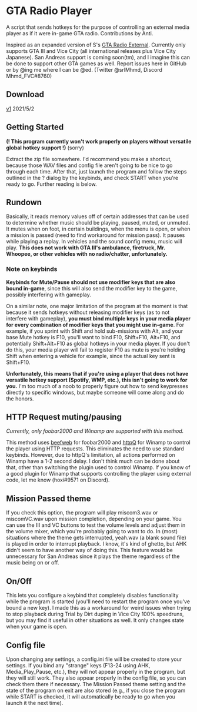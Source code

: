 # GTA Radio Player
A script that sends hotkeys for the purpose of controlling an external media player as if it were in-game GTA radio. Contributions by Anti.

Inspired as an expanded version of S's [GTA Radio External](https://github.com/lotsofs/GTA-Radio-External).
Currently only supports GTA III and Vice City (all international releases plus Vice City Japanese). San Andreas support is coming soon(tm), and I imagine this can be done to support other GTA games as well. Report issues here in GitHub or by @ing me where I can be @ed. (Twitter @srlMhmd, Discord Mhmd_FVC#8760)

## Download
[v1](https://github.com/MhmdFVC/GTARadioPlayer/releases/download/v1/GTARadioPlayer_v1.zip) 2021/5/2

## Getting Started
**(! This program currently won't work properly on players without versatile global hotkey support !)** (sorry)

Extract the zip file somewhere. I'd recommend you make a shortcut, because those WAV files and config file aren't going to be nice to go through each time. After that, just launch the program and follow the steps outlined in the ? dialog by the keybinds, and check START when you're ready to go. Further reading is below.

## Rundown
Basically, it reads memory values off of certain addresses that can be used to determine whether music should be playing, paused, muted, or unmuted.
It mutes when on foot, in certain buildings, when the menu is open, or when a mission is passed (need to find workaround for mission pass). It pauses while playing a replay. In vehicles and the sound config menu, music will play. **This does not work with GTA III's ambulance, firetruck, Mr. Whoopee, or other vehicles with no radio/chatter, unfortunately.**

### Note on keybinds
**Keybinds for Mute/Pause should not use modifier keys that are also bound in-game**, since this will also send the modifier key to the game, possibly interfering with gameplay.

On a similar note, one major limitation of the program at the moment is that because it sends hotkeys without releasing modifier keys (as to not interfere with gameplay), **you must bind multiple keys in your media player for every combination of modifier keys that you might use in-game**. For example, if you sprint with Shift and hold sub-missions with Alt, and your base Mute hotkey is F10, you'll want to bind F10, Shift+F10, Alt+F10, and potentially Shift+Alt+F10 as global hotkeys in your media player. If you don't do this, your media player will fail to register F10 as mute is you're holding Shift when entering a vehicle for example, since the actual key sent is Shift+F10.

**Unfortunately, this means that if you're using a player that does not have versatile hotkey support (Spotify, WMP, etc.), this isn't going to work for you.** I'm too much of a noob to properly figure out how to send keypresses directly to specific windows, but maybe someone will come along and do the honors.

## HTTP Request muting/pausing
*Currently, only foobar2000 and Winamp are supported with this method.*

This method uses [beefweb](https://www.foobar2000.org/components/view/foo_beefweb) for foobar2000 and [httpQ](http://httpq.sourceforge.net/) for Winamp to control the player using HTTP requests. This eliminates the need to use standard keybinds. However, due to httpQ's limitation, all actions performed on Winamp have a 1-2 second delay. I don't think much can be done about that, other than switching the plugin used to control Winamp. If you know of a good plugin for Winamp that supports controlling the player using external code, let me know (hoxi#9571 on Discord).

## Mission Passed theme
If you check this option, the program will play miscom3.wav or miscomVC.wav upon mission completion, depending on your game. You can use the III and VC buttons to test the volume levels and adjust them in the volume mixer, which you're probably going to want to do. In (most) situations where the theme gets interrupted, yeah.wav (a blank sound file) is played in order to interrupt playback. I know, it's kind of ghetto, but AHK didn't seem to have another way of doing this. This feature would be unnecessary for San Andreas since it plays the theme regardless of the music being on or off.

## On/Off
This lets you configure a keybind that completely disables functionality while the program is started (you'll need to restart the program once you've bound a new key). I made this as a workaround for weird issues when trying to stop playback during Trial by Dirt duping in Vice City 100% speedruns, but you may find it useful in other situations as well. It only changes state when your game is open.

## Config file
Upon changing any settings, a config.ini file will be created to store your settings. If you bind any "strange" keys (F13-24 using AHK, Media_Play_Pause, etc.), they will not appear properly in the program, but they will still work. They also appear properly in the config file, so you can check them there if necessary. The Mission Passed theme setting and the state of the program on exit are also stored (e.g., if you close the program while START is checked, it will automatically be ready to go when you launch it the next time).
